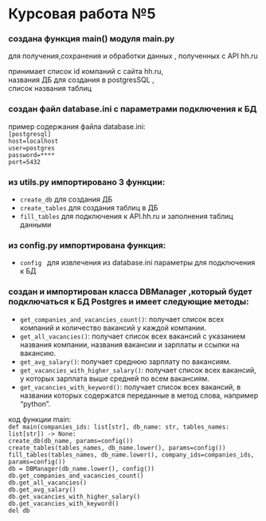# Курсовая работа №5

### создана функция main() модуля main.py

для получения,сохранения и обработки данных , полученных с API hh.ru 

принимает список id компаний с сайта hh.ru, \
названия ДБ для создания в postgresSQL , \
список названия таблиц

### создан файл database.ini с параметрами подключения к БД
пример содержания файла database.ini: \
`[postgresql]`\
`host=localhost` \
`user=postgres` \
`password=****`\
`port=5432`

### из utils.py импортировано 3 функции:
* `create_db` для создания ДБ
* `create_tables` для создания таблиц в ДБ
* `fill_tables` для подключения к API.hh.ru и заполнения таблиц данными

### из config.py импортирована функция:
* `config ` для извлечения из database.ini параметры для подключения к БД


### создан и импортирован класса DBManager ,который будет подключаться к БД Postgres и имеет следующие методы:

- `get_companies_and_vacancies_count()`: получает список всех компаний и количество вакансий у каждой компании.
- `get_all_vacancies()`: получает список всех вакансий с указанием названия компании, названия вакансии и зарплаты и ссылки на вакансию.
- `get_avg_salary()`: получает среднюю зарплату по вакансиям.
- `get_vacancies_with_higher_salary()`: получает список всех вакансий, у которых зарплата выше средней по всем вакансиям.
- `get_vacancies_with_keyword()`: получает список всех вакансий, в названии которых содержатся переданные в метод слова, например “python”.

код функции main: \
`def main(companies_ids: list[str], db_name: str, tables_names: list[str]) -> None:`\
    `create_db(db_name, params=config())` \
    `create_tables(tables_names, db_name.lower(), params=config())` \
    `fill_tables(tables_names, db_name.lower(), company_ids=companies_ids, params=config())` \
    `db = DBManager(db_name.lower(), config())` \
    `db.get_companies_and_vacancies_count()` \
    `db.get_all_vacancies()` \
    `db.get_avg_salary()` \
    `db.get_vacancies_with_higher_salary()` \
    `db.get_vacancies_with_keyword()` \
    `del db`
